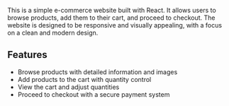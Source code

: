 This is a simple e-commerce website built with React. It allows users to browse products, add them to their cart, and proceed to checkout. The website is designed to be responsive and visually appealing, with a focus on a clean and modern design.

## Features

- Browse products with detailed information and images
- Add products to the cart with quantity control
- View the cart and adjust quantities
- Proceed to checkout with a secure payment system

